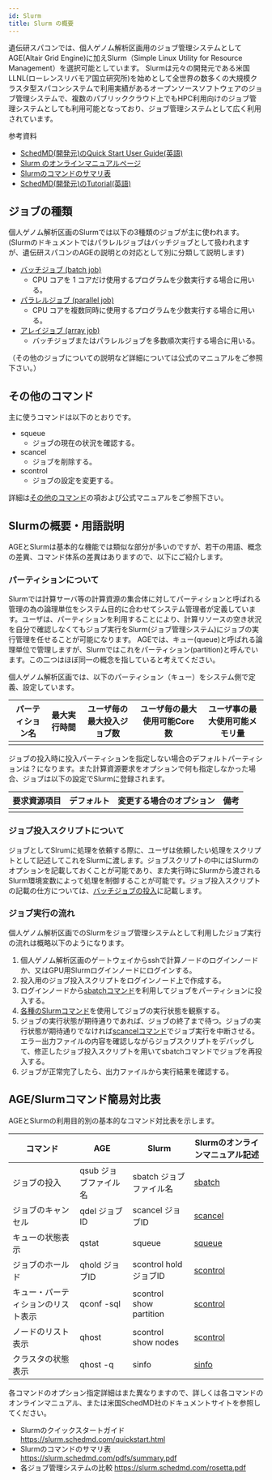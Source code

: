 ```yaml
---
id: Slurm
title: Slurm の概要
---
```


遺伝研スパコンでは、個人ゲノム解析区画用のジョブ管理システムとしてAGE(Altair Grid Engine)に加えSlurm（Simple Linux Utility for Resource Management）を選択可能としています。
Slurmは元々の開発元である米国LLNL(ローレンスリバモア国立研究所)を始めとして全世界の数多くの大規模クラスタ型スパコンシステムで利用実績があるオープンソースソフトウェアのジョブ管理システムで、複数のパブリッククラウド上でもHPC利用向けのジョブ管理システムとしても利用可能となっており、ジョブ管理システムとして広く利用されています。

参考資料

-  [SchedMD(開発元)のQuick Start User Guide(英語)](https://slurm.schedmd.com/quickstart.html)
- [Slurm のオンラインマニュアルページ](https://slurm.schedmd.com/man_index.html)
-  [Slurmのコマンドのサマリ表](https://slurm.schedmd.com/pdfs/summary.pdf)
-  [SchedMD(開発元)のTutorial(英語)](https://slurm.schedmd.com/tutorials.html)


## ジョブの種類

個人ゲノム解析区画のSlurmでは以下の3種類のジョブが主に使われます。(Slurmのドキュメントではパラレルジョブはバッチジョブとして扱われますが、遺伝研スパコンのAGEの説明との対応として別に分類して説明します)

- [バッチジョブ (batch job)](software/Slurm/batch_jobs.md)
  - CPU コアを 1 コアだけ使用するプログラムを少数実行する場合に用いる。
- [パラレルジョブ (parallel job)](software/Slurm/parallel_jobs.md)
  - CPU コアを複数同時に使用するプログラムを少数実行する場合に用いる。
- [アレイジョブ (array job)](software/Slurm/array_jobs.md)
  - バッチジョブまたはパラレルジョブを多数順次実行する場合に用いる。

（その他のジョブについての説明など詳細については公式のマニュアルをご参照下さい。）

## その他のコマンド

主に使うコマンドは以下のとおりです。

- squeue
    - ジョブの現在の状況を確認する。
- scancel
    - ジョブを削除する。
- scontrol
    - ジョブの設定を変更する。

詳細は[その他のコマンド](/software/Slurm/other_commands)の項および公式マニュアルをご参照下さい。

## Slurmの概要・用語説明

AGEとSlurmは基本的な機能では類似な部分が多いのですが、若干の用語、概念の差異、コマンド体系の差異はありますので、以下にご紹介します。

### パーティションについて

Slurmでは計算サーバ等の計算資源の集合体に対してパーティションと呼ばれる管理の為の論理単位をシステム目的に合わせてシステム管理者が定義しています。ユーザは、パーティションを利用することにより、計算リソースの空き状況を自分で確認しなくてもジョブ実行をSlurm(ジョブ管理システム)にジョブの実行管理を任せることが可能になります。
AGEでは、キュー(queue)と呼ばれる論理単位で管理しますが、Slurmではこれをパーティション(partition)と呼んでいます。この二つはほぼ同一の概念を指していると考えてください。

個人ゲノム解析区画では、以下のパーティション（キュー）をシステム側で定義、設定しています。

|パーティション名|最大実行時間|ユーザ毎の最大投入ジョブ数|ユーザ毎の最大使用可能Core数|ユーザ事の最大使用可能メモリ量|
|---------|---------------|---------|-------|-------|
|         |               |

ジョブの投入時に投入パーティションを指定しない場合のデフォルトパーティションは？になります。また計算資源要求をオプションで何も指定しなかった場合、ジョブは以下の設定でSlurmに登録されます。

|要求資源項目|デフォルト|変更する場合のオプション|備考|
|-----------|---------|----------------------|---|
|             |       |                      |   |

### ジョブ投入スクリプトについて

ジョブとしてSlrumに処理を依頼する際に、ユーザは依頼したい処理をスクリプトとして記述してこれをSlurmに渡します。ジョブスクリプトの中にはSlurmのオプションを記載しておくことが可能であり、また実行時にSlurmから渡されるSlurm環境変数によって処理を制御することが可能です。ジョブ投入スクリプトの記載の仕方については、[バッチジョブの投入](/software/Slurm/batch_jobs.md)に記載します。


### ジョブ実行の流れ

個人ゲノム解析区画でのSlurmをジョブ管理システムとして利用したジョブ実行の流れは概略以下のようになります。

1. 個人ゲノム解析区画のゲートウェイからsshで計算ノードのログインノードか、又はGPU用Slurmログインノードにログインする。
2. 投入用のジョブ投入スクリプトをログインノード上で作成する。
3. ログインノードから[sbatchコマンド](/software/Slurm/batch_jobs#%E3%83%90%E3%83%83%E3%83%81%E3%82%B8%E3%83%A7%E3%83%96%E3%81%AE%E6%8A%95%E5%85%A5%E6%96%B9%E6%B3%95)を利用してジョブをパーティションに投入する。
4. [各種のSlurmコマンド](/software/Slurm/batch_jobs#ジョブの状態確認)を使用してジョブの実行状態を観察する。
5. ジョブの実行状態が期待通りであれば、ジョブの終了まで待つ。ジョブの実行状態が期待通りでなければ[scancelコマンド](/software/Slurm/batch_jobs#ジョブの削除)でジョブ実行を中断させる。エラー出力ファイルの内容を確認しながらジョブスクリプトをデバッグして、修正したジョブ投入スクリプトを用いてsbatchコマンドでジョブを再投入する。
6. ジョブが正常完了したら、出力ファイルから実行結果を確認する。


## AGE/Slurmコマンド簡易対比表

AGEとSlurmの利用目的別の基本的なコマンド対比表を示します。

| コマンド| AGE|Slurm|Slurmのオンラインマニュアル記述|
|--------|-----|----|----|
|ジョブの投入| qsub ジョブファイル名 | sbatch ジョブファイル名 |[sbatch](https://slurm.schedmd.com/sbatch.html)  |
|ジョブのキャンセル| qdel ジョブID | scancel ジョブID|[scancel](https://slurm.schedmd.com/scancel.html)   |
|キューの状態表示|qstat |squeue| [squeue](https://slurm.schedmd.com/squeue.html)  |
|ジョブのホールド|qhold ジョブID|scontrol hold ジョブID|[scontrol](https://slurm.schedmd.com/scontrol.html)    |
|キュー・パーティションのリスト表示|qconf -sql | scontrol show partition | [scontrol](https://slurm.schedmd.com/scontrol.html)   |
|ノードのリスト表示| qhost |scontrol show nodes |[scontrol](https://slurm.schedmd.com/scontrol.html)    |
|クラスタの状態表示|qhost -q | sinfo | [sinfo](https://slurm.schedmd.com/sinfo.html)   |

各コマンドのオプション指定詳細はまた異なりますので、詳しくは各コマンドのオンラインマニュアル、または米国SchedMD社のドキュメントサイトを参照してください。

- Slurmのクイックスタートガイド https://slurm.schedmd.com/quickstart.html
- Slurmのコマンドのサマリ表　https://slurm.schedmd.com/pdfs/summary.pdf
- 各ジョブ管理システムの比較 https://slurm.schedmd.com/rosetta.pdf




















